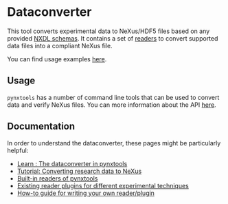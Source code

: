 # Dataconverter

This tool converts experimental data to NeXus/HDF5 files based on any provided [NXDL schemas](https://manual.nexusformat.org/nxdl.html#index-1). It contains a set of [readers](readers/) to convert supported data files into a compliant NeXus file.

You can find usage examples [here](../../examples/).

## Usage
`pynxtools` has a number of command line tools that can be used to convert data and verify NeXus files. You can more information about the API [here](https://fairmat-nfdi.github.io/pynxtools/reference/cli-api.html).

## Documentation
In order to understand the dataconverter, these pages might be particularly helpful:

- [Learn : The dataconverter in pynxtools](https://fairmat-nfdi.github.io/pynxtools/learn/dataconverter-and-readers.html)
- [Tutorial: Converting research data to NeXus](https://fairmat-nfdi.github.io/pynxtools/tutorial/converting-data-to-nexus.html)
- [Built-in readers of pynxtools](https://fairmat-nfdi.github.io/pynxtools/reference/built-in-readers.html)
- [Existing reader plugins for different experimental techniques](https://fairmat-nfdi.github.io/pynxtools/reference/plugins.html)
- [How-to guide for writing your own reader/plugin](https://fairmat-nfdi.github.io/pynxtools/how-tos/build-a-plugin.html)
